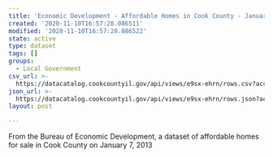 ```yaml
---
title: 'Economic Development - Affordable Homes in Cook County - January 7, 2013'
created: '2020-11-10T16:57:28.086511'
modified: '2020-11-10T16:57:28.086522'
state: active
type: dataset
tags: []
groups:
  - Local Government
csv_url: >-
  https://datacatalog.cookcountyil.gov/api/views/e9sx-ehrn/rows.csv?accessType=DOWNLOAD
json_url: >-
  https://datacatalog.cookcountyil.gov/api/views/e9sx-ehrn/rows.json?accessType=DOWNLOAD
layout: post

---
```

From the Bureau of Economic Development, a dataset of affordable homes for sale in Cook County on January 7, 2013
